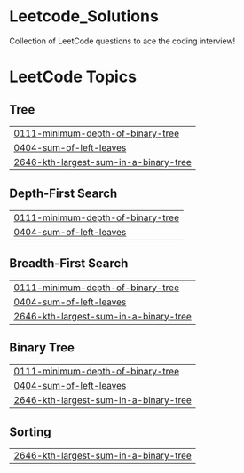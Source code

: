 # Leetcode_Solutions
Collection of LeetCode questions to ace the coding interview! 

<!---LeetCode Topics Start-->
# LeetCode Topics
## Tree
|  |
| ------- |
| [0111-minimum-depth-of-binary-tree](https://github.com/TARAK0506/LEETCODE/tree/master/0111-minimum-depth-of-binary-tree) |
| [0404-sum-of-left-leaves](https://github.com/TARAK0506/LEETCODE/tree/master/0404-sum-of-left-leaves) |
| [2646-kth-largest-sum-in-a-binary-tree](https://github.com/TARAK0506/LEETCODE/tree/master/2646-kth-largest-sum-in-a-binary-tree) |
## Depth-First Search
|  |
| ------- |
| [0111-minimum-depth-of-binary-tree](https://github.com/TARAK0506/LEETCODE/tree/master/0111-minimum-depth-of-binary-tree) |
| [0404-sum-of-left-leaves](https://github.com/TARAK0506/LEETCODE/tree/master/0404-sum-of-left-leaves) |
## Breadth-First Search
|  |
| ------- |
| [0111-minimum-depth-of-binary-tree](https://github.com/TARAK0506/LEETCODE/tree/master/0111-minimum-depth-of-binary-tree) |
| [0404-sum-of-left-leaves](https://github.com/TARAK0506/LEETCODE/tree/master/0404-sum-of-left-leaves) |
| [2646-kth-largest-sum-in-a-binary-tree](https://github.com/TARAK0506/LEETCODE/tree/master/2646-kth-largest-sum-in-a-binary-tree) |
## Binary Tree
|  |
| ------- |
| [0111-minimum-depth-of-binary-tree](https://github.com/TARAK0506/LEETCODE/tree/master/0111-minimum-depth-of-binary-tree) |
| [0404-sum-of-left-leaves](https://github.com/TARAK0506/LEETCODE/tree/master/0404-sum-of-left-leaves) |
| [2646-kth-largest-sum-in-a-binary-tree](https://github.com/TARAK0506/LEETCODE/tree/master/2646-kth-largest-sum-in-a-binary-tree) |
## Sorting
|  |
| ------- |
| [2646-kth-largest-sum-in-a-binary-tree](https://github.com/TARAK0506/LEETCODE/tree/master/2646-kth-largest-sum-in-a-binary-tree) |
<!---LeetCode Topics End-->